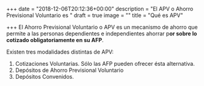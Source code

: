 +++
date = "2018-12-06T20:12:36+00:00"
description = "El APV o Ahorro Previsional Voluntario es "
draft = true
image = ""
title = "Qué es APV"

+++
El Ahorro Previsional Voluntario o APV es un mecanismo de ahorro que permite a las personas dependientes e independientes ahorrar p**or sobre lo cotizado obligatoriamente en su AFP**.

Existen tres modalidades distintas de APV:

1. Cotizaciones Voluntarias. Sólo las AFP pueden ofrecer ésta alternativa.
2. Depósitos de Ahorro Previsional Voluntario
3. Depósitos Convenidos.